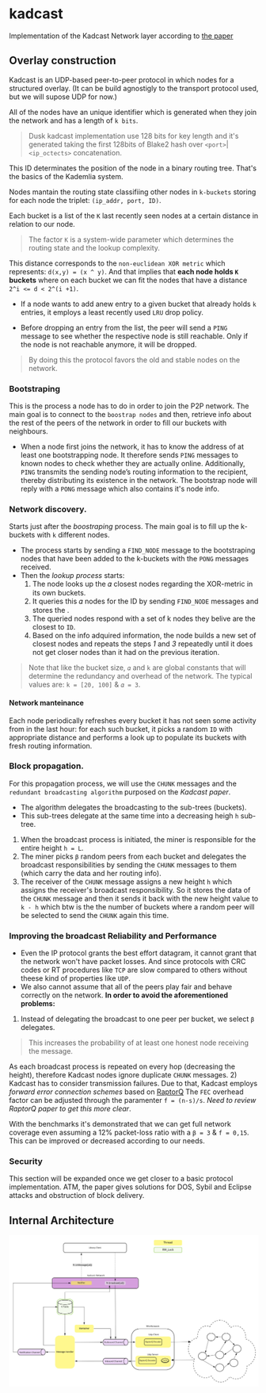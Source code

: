 # kadcast
Implementation of the Kadcast Network layer according to [the paper](https://eprint.iacr.org/2021/996.pdf)

## Overlay construction
Kadcast is an UDP-based peer-to-peer protocol in which nodes for a structured overlay. (It can be build agnostigly to the transport protocol used, but we will supose UDP for now.)

All of the nodes have an unique identifier which is generated when they join the network and has a length of `k bits`.

> Dusk kadcast implementation use 128 bits for key length and it's generated taking the first 128bits of Blake2 hash over `<port>`|`<ip_octects>` concatenation. 

This ID determinates the position of the node in a binary routing tree. That's the basics of the Kademlia system.

Nodes mantain the routing state classifiing other nodes in `k-buckets` storing for each node the triplet: `(ip_addr, port, ID)`.

Each bucket is a list of the `K` last recently seen nodes at a certain distance in relation to our node.
> The factor `K`  is a system-wide parameter which determines the routing state and the lookup complexity.

This distance corresponds to the `non-euclidean XOR metric` which represents: `d(x,y) = (x ^ y)`.
And that implies that **each node holds `K` buckets** where on each bucket we can fit the nodes that have a distance `2^i <= d < 2^(i +1)`.

- If a node wants to add anew entry to a given bucket that already holds `k` entries, it employs a least recently used `LRU` drop policy.

- Before dropping an entry from the list, the peer will send a `PING` message to see whether the respective node is still reachable. Only if the node is not reachable anymore, it will be dropped.
> By doing this the protocol favors the old and stable nodes on the network.

###  Bootstraping
This is the process a node has to do in order to join the P2P network.
The main goal is to connect to the `boostrap nodes` and then, retrieve info about the rest of the peers of the network in order to fill our buckets with neighbours.

- When a node first joins the network, it has to know the address of at least one bootstrapping node. It therefore sends `PING` messages to known nodes to check whether they are actually online. Additionally, `PING` transmits the sending node’s routing information to the recipient, thereby distributing its existence in the network.
The bootstrap node will reply with a `PONG` message which also contains it's node info.

### Network discovery.
Starts just after the *boostraping* process. 
The main goal is to fill up the k-buckets with `k` different nodes.
- The process starts by sending a `FIND_NODE` message to the bootstraping nodes that have been added to the k-buckets with the `PONG` messages received.
- Then the *lookup process* starts:
	1) The node looks up the 𝛼 closest nodes regarding the XOR-metric in its own buckets.
	2) It queries this 𝛼 nodes for the ID by sending `FIND_NODE` messages and stores the .
	3) The queried nodes respond with a set of k nodes they belive are the closest to `ID`.
	4) Based on the info adquired information, the node builds a new set of closest nodes and repeats the steps   *1* and *3* repeatedly until it does not get closer nodes than it had on the previous iteration.
>Note that like the bucket size, `𝛼` and `k` are global constants that will determine the redundancy and overhead of the network. The typical values are: `k = [20, 100]` & `𝛼 = 3`.

#### Network manteinance
Each node periodically refreshes every bucket it has not seen some activity from in the last hour: for each such bucket, it picks a random `ID` with appropriate distance and performs a look up to populate its buckets with fresh routing information.

### Block propagation.
For this propagation process, we will use the `CHUNK` messages and the `redundant broadcasting algorithm` purposed on the *Kadcast paper*.
- The algorithm delegates the broadcasting to the sub-trees (buckets). 
- This sub-trees delegate at the same time into  a decreasing heigh `h` sub-tree. 
1) When the broadcast process is initiated, the miner is responsible for the entire height `h = L`.
2) The miner picks `β` random peers from each bucket and delegates the broadcast responsibilities by sending the `CHUNK` messages to them (which carry the data and her routing info).
3) The receiver of the `CHUNK` message assigns a new height `h` which assigns the receiver's broadcast responsibility. So it stores the data of the `CHUNK` message and then it sends it back with the new height value to `k - h` which btw is the the number of buckets where a random peer will be selected to send the `CHUNK` again this time.

### Improving the broadcast Reliability and Performance
- Even the IP protocol grants the best effort datagram, it cannot grant that the network won't have packet losses. And since protocols with CRC codes or RT procedures like `TCP` are slow compared to others without theese kind of properties like `UDP`.
- We also cannot assume that all of the peers play fair and behave correctly on the network.
**In order to avoid the aforementioned problems:**
1) Instead of delegating the broadcast to one peer per bucket, we select `β` delegates.
> This increases the probability of at least one honest node receiving the message.

As each broadcast process is repeated on every hop (decreasing the height), therefore Kadcast nodes ignore duplicate `CHUNK` messages. 
2) Kadcast has to consider transmission failures. Due to that, Kadcast employs *forward error connection schemes* based on [RaptorQ](https://tools.ietf.org/pdf/rfc6330.pdf)
The `FEC` overhead factor can be adjusted through the paramenter `f = (n-s)/s`.
*Need to review RaptorQ paper to get this more clear*.

With the benchmarks it's demonstrated that we can get full network coverage even assuming a 12% packet-loss ratio with a `β = 3` & `f = 0,15`. 
This can be improved or decreased according to our needs.

### Security
This section will be expanded once we get closer to a basic protocol implementation.
ATM, the paper gives solutions for DOS, Sybil and Eclipse attacks and obstruction of block delivery.

## Internal Architecture

![architecture](architecture.jpg)